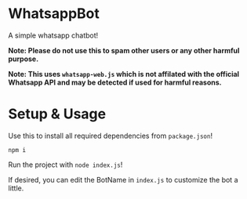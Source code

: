 # WhatsappBot
A simple whatsapp chatbot!

**Note: Please do not use this to spam other users or any other harmful purpose.**

**Note: This uses `whatsapp-web.js` which is not affilated with the official Whatsapp API and may be detected if used for harmful reasons.**

# Setup & Usage

Use this to install all required dependencies from `package.json`!
```
npm i
```
Run the project with `node index.js`!

If desired, you can edit the BotName in `index.js` to customize the bot a little. 
